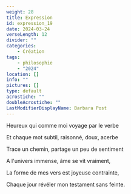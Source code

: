 ```yaml
---
weight: 28
title: Expression
id: expression_19
date: 2024-03-24
verseLength: 12
divider: ""
categories:
    - Création
tags:
    - philosophie
    - "2024"
location: []
info: ""
pictures: []
type: default
acrostiche: ""
doubleAcrostiche: ""
LastModifierDisplayName: Barbara Post
---
```

Heureux qui comme moi voyage par le verbe

Et chaque mot subtil, raisonné, doux, acerbe

Trace un chemin, partage un peu de sentiment

A l'univers immense, âme se vit vraiment,

La forme de mes vers est joyeuse contrainte,

Chaque jour révéler mon testament sans feinte.
